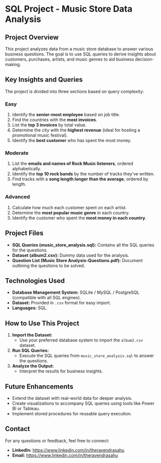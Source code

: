 # **SQL Project - Music Store Data Analysis**

## **Project Overview**
This project analyzes data from a music store database to answer various business questions. The goal is to use SQL queries to derive insights about customers, purchases, artists, and music genres to aid business decision-making.

## **Key Insights and Queries**
The project is divided into three sections based on query complexity:

### **Easy**
1. Identify the **senior-most employee** based on job title.
2. Find the countries with the **most invoices**.
3. List the **top 3 invoices** by total value.
4. Determine the city with the **highest revenue** (ideal for hosting a promotional music festival).
5. Identify the **best customer** who has spent the most money.

### **Moderate**
1. List the **emails and names of Rock Music listeners**, ordered alphabetically.
2. Identify the **top 10 rock bands** by the number of tracks they've written.
3. Find tracks with a **song length longer than the average**, ordered by length.

### **Advanced**
1. Calculate how much each customer spent on each artist.
2. Determine the **most popular music genre** in each country.
3. Identify the customer who spent the **most money in each country**.

## **Project Files**
- **SQL Queries (music_store_analysis.sql):** Contains all the SQL queries for the questions.
- **Dataset (album2.csv):** Dummy data used for the analysis.
- **Question List (Music Store Analysis-Questions.pdf):** Document outlining the questions to be solved.

## **Technologies Used**
- **Database Management System:** SQLite / MySQL / PostgreSQL (compatible with all SQL engines).
- **Dataset:** Provided in `.csv` format for easy import.
- **Languages:** SQL.

## **How to Use This Project**
1. **Import the Dataset:**
   - Use your preferred database system to import the `album2.csv` dataset.
2. **Run SQL Queries:**
   - Execute the SQL queries from `music_store_analysis.sql` to answer the questions.
3. **Analyze the Output:**
   - Interpret the results for business insights.

## **Future Enhancements**
- Extend the dataset with real-world data for deeper analysis.
- Create visualizations to accompany SQL queries using tools like Power BI or Tableau.
- Implement stored procedures for reusable query execution.

## **Contact**
For any questions or feedback, feel free to connect:  
- **LinkedIn:** https://www.linkedin.com/in/theravendrasahu
- **Email:** https://www.linkedin.com/in/theravendrasahu
